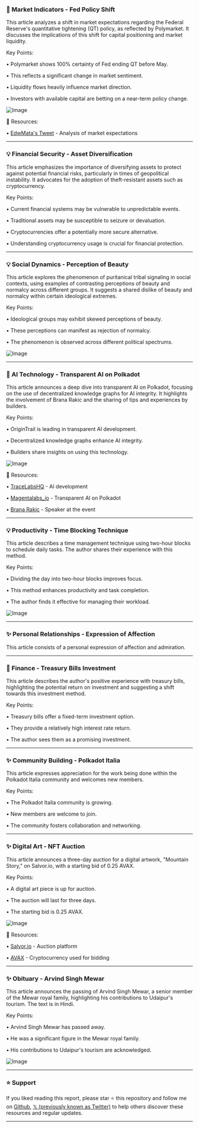 ### 🤖 Market Indicators - Fed Policy Shift

This article analyzes a shift in market expectations regarding the Federal Reserve's quantitative tightening (QT) policy, as reflected by Polymarket.  It discusses the implications of this shift for capital positioning and market liquidity.

Key Points:

• Polymarket shows 100% certainty of Fed ending QT before May.


• This reflects a significant change in market sentiment.


•  Liquidity flows heavily influence market direction.


• Investors with available capital are betting on a near-term policy change.


![Image](https://pbs.twimg.com/media/GmJ99dNW8AAcQTC?format=jpg&name=small)

🔗 Resources:

• [EdwMata's Tweet](https://x.com/EdwMata/status/1901220645591007379) - Analysis of market expectations


---
### 💡 Financial Security - Asset Diversification

This article emphasizes the importance of diversifying assets to protect against potential financial risks, particularly in times of geopolitical instability. It advocates for the adoption of theft-resistant assets such as cryptocurrency.

Key Points:

• Current financial systems may be vulnerable to unpredictable events.


•  Traditional assets may be susceptible to seizure or devaluation.


• Cryptocurrencies offer a potentially more secure alternative.


• Understanding cryptocurrency usage is crucial for financial protection.


---
### 💡 Social Dynamics - Perception of Beauty

This article explores the phenomenon of puritanical tribal signaling in social contexts, using examples of contrasting perceptions of beauty and normalcy across different groups.  It suggests a shared dislike of beauty and normalcy within certain ideological extremes.

Key Points:

• Ideological groups may exhibit skewed perceptions of beauty.


•  These perceptions can manifest as rejection of normalcy.


• The phenomenon is observed across different political spectrums.


![Image](https://pbs.twimg.com/media/GmIZ4V7bcAEWEHU?format=jpg&name=small)

---
### 🚀 AI Technology - Transparent AI on Polkadot

This article announces a deep dive into transparent AI on Polkadot, focusing on the use of decentralized knowledge graphs for AI integrity.  It highlights the involvement of Brana Rakic and the sharing of tips and experiences by builders.


Key Points:

• OriginTrail is leading in transparent AI development.


•  Decentralized knowledge graphs enhance AI integrity.


•  Builders share insights on using this technology.


![Image](https://pbs.twimg.com/media/Gl7pzKOXQAAwy9w?format=jpg&name=small)

🔗 Resources:

• [TraceLabsHQ](https://x.com/TraceLabsHQ) -  AI development


• [Magentalabs_io](https://x.com/Magentalabs_io/status/1900213177704468898) -  Transparent AI on Polkadot


• [Brana Rakic](https://x.com/BranaRakic) - Speaker at the event


---
### 💡 Productivity - Time Blocking Technique

This article describes a time management technique using two-hour blocks to schedule daily tasks.  The author shares their experience with this method.


Key Points:

•  Dividing the day into two-hour blocks improves focus.


•  This method enhances productivity and task completion.


• The author finds it effective for managing their workload.


![Image](https://pbs.twimg.com/media/GmJ4P3gbkAAJPcM?format=jpg&name=small)

---
### ✨ Personal Relationships - Expression of Affection

This article consists of a personal expression of affection and admiration.


---
### 🚀 Finance - Treasury Bills Investment

This article describes the author's positive experience with treasury bills, highlighting the potential return on investment and suggesting a shift towards this investment method.


Key Points:

•  Treasury bills offer a fixed-term investment option.


•  They provide a relatively high interest rate return.


• The author sees them as a promising investment.


---
### ✨ Community Building - Polkadot Italia

This article expresses appreciation for the work being done within the Polkadot Italia community and welcomes new members.


Key Points:

• The Polkadot Italia community is growing.


• New members are welcome to join.


• The community fosters collaboration and networking.



---
### ✨ Digital Art - NFT Auction

This article announces a three-day auction for a digital artwork, "Mountain Story," on Salvor.io, with a starting bid of 0.25 AVAX.


Key Points:

•  A digital art piece is up for auction.


•  The auction will last for three days.


• The starting bid is 0.25 AVAX.


![Image](https://pbs.twimg.com/media/GmGL-lya8AA1vY0?format=jpg&name=small)

🔗 Resources:

• [Salvor.io](https://x.com/salvor_io) - Auction platform


• [AVAX](https://x.com/search?q=%24avax&src=cashtag_click) - Cryptocurrency used for bidding


---
### ✨ Obituary -  Arvind Singh Mewar

This article announces the passing of Arvind Singh Mewar, a senior member of the Mewar royal family, highlighting his contributions to Udaipur's tourism. The text is in Hindi.


Key Points:

•  Arvind Singh Mewar has passed away.


• He was a significant figure in the Mewar royal family.


• His contributions to Udaipur's tourism are acknowledged.


![Image](https://pbs.twimg.com/media/GmIwoKKaQAEs0Mu?format=jpg&name=small)


---

### ⭐️ Support

If you liked reading this report, please star ⭐️ this repository and follow me on [Github](https://github.com/Drix10), [𝕏 (previously known as Twitter)](https://x.com/DRIX_10_) to help others discover these resources and regular updates.

---